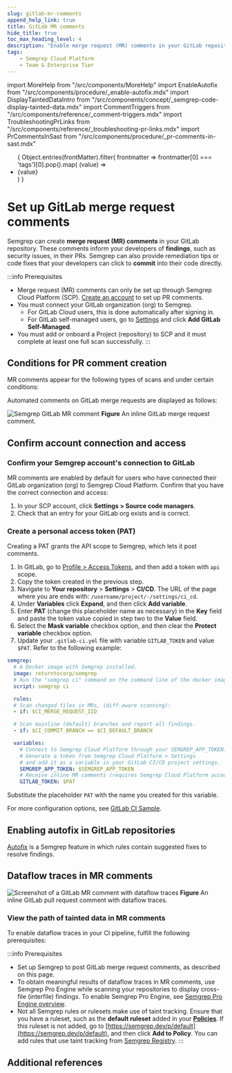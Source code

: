 ```yaml
---
slug: gitlab-mr-comments 
append_help_link: true
title: GitLab MR comments
hide_title: true
toc_max_heading_level: 4
description: "Enable merge request (MR) comments in your GitLab repositories to display Semgrep findings to developers."
tags:
    - Semgrep Cloud Platform
    - Team & Enterprise Tier
---
```


import MoreHelp from "/src/components/MoreHelp"
import EnableAutofix from "/src/components/procedure/_enable-autofix.mdx"
import DisplayTaintedDataIntro from "/src/components/concept/_semgrep-code-display-tainted-data.mdx"
import CommentTriggers from "/src/components/reference/_comment-triggers.mdx"
import TroubleshootingPrLinks from "/src/components/reference/_troubleshooting-pr-links.mdx"
import PrCommentsInSast from "/src/components/procedure/_pr-comments-in-sast.mdx"

<ul id="tag__badge-list">
{
Object.entries(frontMatter).filter(
    frontmatter => frontmatter[0] === 'tags')[0].pop().map(
    (value) => <li class='tag__badge-item'>{value}</li> )
}
</ul>

# Set up GitLab merge request comments

Semgrep can create **merge request (MR) comments** in your GitLab repository. These comments inform your developers of **findings**, such as security issues, in their PRs. Semgrep can also provide remediation tips or code fixes that your developers can click to **commit** into their code directly.

:::info Prerequisites
- Merge request (MR) comments can only be set up through Semgrep Cloud Platform (SCP). [<i class="fas fa-external-link fa-xs"></i> Create an account](/semgrep-code/getting-started/#signing-in-to-semgrep-cloud-platform) to set up PR comments.
- You must connect your GitLab organization (org) to Semgrep. 
    - For GitLab Cloud users, this is done automatically after signing in.
    - For GitLab self-managed users, go to [<i class="fas fa-external-link fa-xs"></i> Settings](https://semgrep.dev/orgs/-/settings) and click **Add GitLab Self-Managed**.
- You must add or onboard a Project (repository) to SCP and it must complete at least one full scan successfully.
:::

## Conditions for PR comment creation

MR comments appear for the following types of scans and under certain conditions:

<CommentTriggers />

Automated comments on GitLab merge requests are displayed as follows:

![Semgrep GitLab MR comment](/img/gitlab-mr-comment.png#md-width)
**Figure** An inline GitLab merge request comment.

## Confirm account connection and access

### Confirm your Semgrep account's connection to GitLab

MR comments are enabled by default for users who have connected their GitLab organization (org) to Semgrep Cloud Platform. Confirm that you have the correct connection and access:

1. In your SCP account, click **Settings > Source code managers**.
2. Check that an entry for your GitLab org exists and is correct.

### Create a personal access token (PAT)

Creating a PAT grants the API scope to Semgrep, which lets it post comments.

1. In GitLab, go to [<i class="fas fa-external-link fa-xs"></i> Profile > Access Tokens](https://gitlab.com/-/profile/personal_access_tokens), and then add a token with `api` scope.
1. Copy the token created in the previous step.
1. Navigate to **Your repository** >  **Settings** > **CI/CD**. The URL of the page where you are ends with: `/username/project/-/settings/ci_cd`.
1. Under **Variables** click **Expand**, and then click **Add variable**.
1. Enter **PAT** (change this placeholder name as necessary) in the **Key** field and paste the token value copied in step two to the **Value** field.
1. Select the **Mask variable** checkbox option, and then clear the **Protect variable** checkbox option.
1. Update your `.gitlab-ci.yml` file with variable `GITLAB_TOKEN` and value `$PAT`. Refer to the following example:

```yaml
semgrep:
  # A Docker image with Semgrep installed.
  image: returntocorp/semgrep
  # Run the "semgrep ci" command on the command line of the docker image.
  script: semgrep ci

  rules:
  # Scan changed files in MRs, (diff-aware scanning):
  - if: $CI_MERGE_REQUEST_IID

  # Scan mainline (default) branches and report all findings.
  - if: $CI_COMMIT_BRANCH == $CI_DEFAULT_BRANCH

  variables:
    # Connect to Semgrep Cloud Platform through your SEMGREP_APP_TOKEN.
    # Generate a token from Semgrep Cloud Platform > Settings
    # and add it as a variable in your GitLab CI/CD project settings.
    SEMGREP_APP_TOKEN: $SEMGREP_APP_TOKEN
    # Receive inline MR comments (requires Semgrep Cloud Platform account)
    GITLAB_TOKEN: $PAT
```

Substitute the placeholder <code><span className="placeholder">PAT</span></code> with the name you created for this variable.

For more configuration options, see [GitLab CI Sample](/semgrep-ci/sample-ci-configs/#gitlab-ci).

<PrCommentsInSast name="GitLab" />

## Enabling autofix in GitLab repositories

[Autofix](/writing-rules/autofix) is a Semgrep feature in which rules contain suggested fixes to resolve findings.

<EnableAutofix />

## Dataflow traces in MR comments

![Screenshot of a GitLab MR comment with dataflow traces](/img/dataflow-traces-mr-comments.png#bordered)
**Figure** An inline GitLab pull request comment with dataflow traces.

<DisplayTaintedDataIntro />

### View the path of tainted data in MR comments

To enable dataflow traces in your CI pipeline, fulfill the following prerequisites:

:::info Prerequisites
- Set up Semgrep to post GitLab merge request comments, as described on this page.
- To obtain meaningful results of dataflow traces in MR comments, use Semgrep Pro Engine while scanning your repositories to display cross-file (interfile) findings. To enable Semgrep Pro Engine, see [Semgrep Pro Engine overview](/semgrep-code/semgrep-pro-engine-intro/).
- Not all Semgrep rules or rulesets make use of taint tracking. Ensure that you have a ruleset, such as the **default ruleset** added in your **[Policies](https://semgrep.dev/orgs/-/policies)**. If this ruleset is not added, go to [https://semgrep.dev/p/default](https://semgrep.dev/p/default), and then click **Add to Policy**. You can add rules that use taint tracking from [Semgrep Registry](https://semgrep.dev/explore).
:::

## Additional references 

<TroubleshootingPrLinks />

<MoreHelp />
